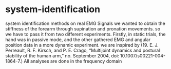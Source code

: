 # system-identification
system identification methods on real EMG Signals 
we wanted to obtain the stiffness of the forearm through supination and pronation movements. so we have to pass it from two different experiments. Firstly, in static trials, the hand was in passive mode, and the other gathered EMG and angular position data in a more dynamic experiment. we are inspired by (19.	E. J. Perreault, R. F. Kirsch, and P. E. Crago, “Multijoint dynamics and postural stability of the human arm,” no. September 2004, doi: 10.1007/s00221-004-1864-7.)
All analyses are done in the frequency domain 

